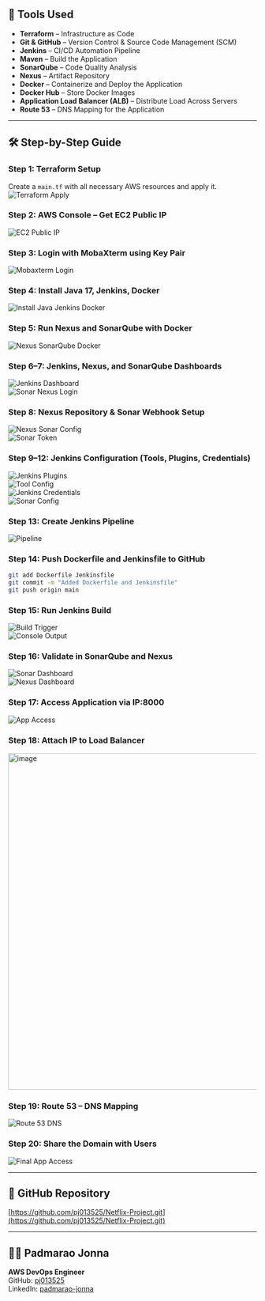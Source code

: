 ## 🚀 Tools Used

- **Terraform** – Infrastructure as Code  
- **Git & GitHub** – Version Control & Source Code Management (SCM)  
- **Jenkins** – CI/CD Automation Pipeline  
- **Maven** – Build the Application  
- **SonarQube** – Code Quality Analysis  
- **Nexus** – Artifact Repository  
- **Docker** – Containerize and Deploy the Application  
- **Docker Hub** – Store Docker Images  
- **Application Load Balancer (ALB)** – Distribute Load Across Servers  
- **Route 53** – DNS Mapping for the Application  

---

## 🛠️ Step-by-Step Guide

### Step 1: Terraform Setup  
Create a `main.tf` with all necessary AWS resources and apply it.  
![Terraform Apply](https://github.com/user-attachments/assets/cc7deda8-0519-4464-848c-9b31174bc1d7)

### Step 2: AWS Console – Get EC2 Public IP  
![EC2 Public IP](https://github.com/user-attachments/assets/28da5b2f-9fbf-491b-8951-801b3d319f3d)

### Step 3: Login with MobaXterm using Key Pair  
![Mobaxterm Login](https://github.com/user-attachments/assets/820218f2-a7b5-482d-b0fe-803a3532797a)

### Step 4: Install Java 17, Jenkins, Docker  
![Install Java Jenkins Docker](https://github.com/user-attachments/assets/00147a24-32ab-4ff8-9807-102c699dc1c6)

### Step 5: Run Nexus and SonarQube with Docker  
![Nexus SonarQube Docker](https://github.com/user-attachments/assets/5a43aaff-6ad6-4b9b-b251-f5eb2a34b6f9)

### Step 6–7: Jenkins, Nexus, and SonarQube Dashboards  
![Jenkins Dashboard](https://github.com/user-attachments/assets/f94d2c40-c213-49b1-ba82-ce5a30c244fc)  
![Sonar Nexus Login](https://github.com/user-attachments/assets/e46d83a3-9379-4cdb-bfe7-1c1c39087643)

### Step 8: Nexus Repository & Sonar Webhook Setup  
![Nexus Sonar Config](https://github.com/user-attachments/assets/b5e72aff-24c6-40c8-86fa-68232a2cc61d)  
![Sonar Token](https://github.com/user-attachments/assets/cf6485da-ec7d-4846-8e98-113ac834b243)

### Step 9–12: Jenkins Configuration (Tools, Plugins, Credentials)  
![Jenkins Plugins](https://github.com/user-attachments/assets/378b034f-3c41-4b8c-9d73-2570efc62a4e)  
![Tool Config](https://github.com/user-attachments/assets/4dfc5539-0900-47c5-99e0-d68594d68da3)  
![Jenkins Credentials](https://github.com/user-attachments/assets/66fe284f-121d-4043-93f7-f7f78a192194)  
![Sonar Config](https://github.com/user-attachments/assets/9a486744-492f-40c2-965a-e168b07507f7)

### Step 13: Create Jenkins Pipeline  
![Pipeline](https://github.com/user-attachments/assets/6080de97-a2f0-4866-a62d-9f84144d1194)

### Step 14: Push Dockerfile and Jenkinsfile to GitHub  

```bash
git add Dockerfile Jenkinsfile
git commit -m "Added Dockerfile and Jenkinsfile"
git push origin main
```

### Step 15: Run Jenkins Build  
![Build Trigger](https://github.com/user-attachments/assets/86b79fae-7ba4-49d5-a88a-3d6b358b6fb8)  
![Console Output](https://github.com/user-attachments/assets/9712378a-cf71-4c70-92b3-adb0b475eb2e)

### Step 16: Validate in SonarQube and Nexus  
![Sonar Dashboard](https://github.com/user-attachments/assets/23d1f7f3-d4d5-4711-83e7-193aefeed49d)  
![Nexus Dashboard](https://github.com/user-attachments/assets/506a18b2-f69c-447b-b640-d782dbf97cf4)

### Step 17: Access Application via IP:8000  
![App Access](https://github.com/user-attachments/assets/f3670b56-d986-4586-a3c5-ac3d8f49fc8b)

### Step 18: Attach IP to Load Balancer  
<img width="1342" height="681" alt="image" src="https://github.com/user-attachments/assets/32328916-323f-43aa-8573-1bf5fa05524e" />

### Step 19: Route 53 – DNS Mapping  
![Route 53 DNS](https://github.com/user-attachments/assets/de0b888a-67cf-4107-82b2-b3679ebc18f9)

### Step 20: Share the Domain with Users  
![Final App Access](https://github.com/user-attachments/assets/74f6de87-be65-4000-bc30-41c0be590983)

---

## 📎 GitHub Repository

[https://github.com/pj013525/Netflix-Project.git](https://github.com/pj013525/Netflix-Project.git)

---

## 👨‍💻 Padmarao Jonna

**AWS DevOps Engineer**  
GitHub: [pj013525](https://github.com/pj013525)  
LinkedIn: [padmarao-jonna](https://www.linkedin.com/in/padmarao-jonna)

